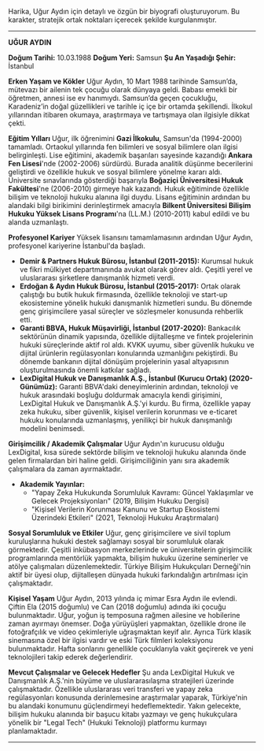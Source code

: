 Harika, Uğur Aydın için detaylı ve özgün bir biyografi oluşturuyorum. Bu karakter, stratejik ortak noktaları içerecek şekilde kurgulanmıştır.

---

**UĞUR AYDIN**

**Doğum Tarihi:** 10.03.1988
**Doğum Yeri:** Samsun
**Şu An Yaşadığı Şehir:** İstanbul

**Erken Yaşam ve Kökler**
Uğur Aydın, 10 Mart 1988 tarihinde Samsun’da, mütevazı bir ailenin tek çocuğu olarak dünyaya geldi. Babası emekli bir öğretmen, annesi ise ev hanımıydı. Samsun’da geçen çocukluğu, Karadeniz’in doğal güzellikleri ve tarihle iç içe bir ortamda şekillendi. İlkokul yıllarından itibaren okumaya, araştırmaya ve tartışmaya olan ilgisiyle dikkat çekti.

**Eğitim Yılları**
Uğur, ilk öğrenimini **Gazi İlkokulu**, Samsun'da (1994-2000) tamamladı. Ortaokul yıllarında fen bilimleri ve sosyal bilimlere olan ilgisi belirginleşti. Lise eğitimini, akademik başarıları sayesinde kazandığı **Ankara Fen Lisesi**'nde (2002-2006) sürdürdü. Burada analitik düşünme becerilerini geliştirdi ve özellikle hukuk ve sosyal bilimlere yönelme kararı aldı. Üniversite sınavlarında gösterdiği başarıyla **Boğaziçi Üniversitesi Hukuk Fakültesi**'ne (2006-2010) girmeye hak kazandı. Hukuk eğitiminde özellikle bilişim ve teknoloji hukuku alanına ilgi duydu. Lisans eğitiminin ardından bu alandaki bilgi birikimini derinleştirmek amacıyla **Bilkent Üniversitesi Bilişim Hukuku Yüksek Lisans Programı**'na (LL.M.) (2010-2011) kabul edildi ve bu alanda uzmanlaştı.

**Profesyonel Kariyer**
Yüksek lisansını tamamlamasının ardından Uğur Aydın, profesyonel kariyerine İstanbul'da başladı.
*   **Demir & Partners Hukuk Bürosu, İstanbul (2011-2015):** Kurumsal hukuk ve fikri mülkiyet departmanında avukat olarak görev aldı. Çeşitli yerel ve uluslararası şirketlere danışmanlık hizmeti verdi.
*   **Erdoğan & Aydın Hukuk Bürosu, İstanbul (2015-2017):** Ortak olarak çalıştığı bu butik hukuk firmasında, özellikle teknoloji ve start-up ekosistemine yönelik hukuki danışmanlık hizmetleri sundu. Bu dönemde genç girişimcilere yasal süreçler ve sözleşmeler konusunda rehberlik etti.
*   **Garanti BBVA, Hukuk Müşavirliği, İstanbul (2017-2020):** Bankacılık sektörünün dinamik yapısında, özellikle dijitalleşme ve fintek projelerinin hukuki süreçlerinde aktif rol aldı. KVKK uyumu, siber güvenlik hukuku ve dijital ürünlerin regülasyonları konularında uzmanlığını pekiştirdi. Bu dönemde bankanın dijital dönüşüm projelerinin yasal altyapısının oluşturulmasında önemli katkılar sağladı.
*   **LexDigital Hukuk ve Danışmanlık A.Ş., İstanbul (Kurucu Ortak) (2020-Günümüz):** Garanti BBVA'daki deneyimlerinin ardından, teknoloji ve hukuk arasındaki boşluğu doldurmak amacıyla kendi girişimini, LexDigital Hukuk ve Danışmanlık A.Ş.'yi kurdu. Bu firma, özellikle yapay zeka hukuku, siber güvenlik, kişisel verilerin korunması ve e-ticaret hukuku konularında uzmanlaşmış, yenilikçi bir hukuk danışmanlığı modelini benimsedi.

**Girişimcilik / Akademik Çalışmalar**
Uğur Aydın'ın kurucusu olduğu LexDigital, kısa sürede sektörde bilişim ve teknoloji hukuku alanında önde gelen firmalardan biri haline geldi. Girişimciliğinin yanı sıra akademik çalışmalara da zaman ayırmaktadır.
*   **Akademik Yayınlar:**
    *   "Yapay Zeka Hukukunda Sorumluluk Kavramı: Güncel Yaklaşımlar ve Gelecek Projeksiyonları" (2019, Bilişim Hukuku Dergisi)
    *   "Kişisel Verilerin Korunması Kanunu ve Startup Ekosistemi Üzerindeki Etkileri" (2021, Teknoloji Hukuku Araştırmaları)

**Sosyal Sorumluluk ve Etkiler**
Uğur, genç girişimcilere ve sivil toplum kuruluşlarına hukuki destek sağlamayı sosyal bir sorumluluk olarak görmektedir. Çeşitli inkübasyon merkezlerinde ve üniversitelerin girişimcilik programlarında mentörlük yapmakta, bilişim hukuku üzerine seminerler ve atölye çalışmaları düzenlemektedir. Türkiye Bilişim Hukukçuları Derneği'nin aktif bir üyesi olup, dijitalleşen dünyada hukuki farkındalığın artırılması için çalışmaktadır.

**Kişisel Yaşam**
Uğur Aydın, 2013 yılında iç mimar Esra Aydın ile evlendi. Çiftin Ela (2015 doğumlu) ve Can (2018 doğumlu) adında iki çocuğu bulunmaktadır. Uğur, yoğun iş temposuna rağmen ailesine ve hobilerine zaman ayırmayı önemser. Doğa yürüyüşleri yapmaktan, özellikle drone ile fotoğrafçılık ve video çekimleriyle uğraşmaktan keyif alır. Ayrıca Türk klasik sinemasına özel bir ilgisi vardır ve eski Türk filmleri koleksiyonu bulunmaktadır. Hafta sonlarını genellikle çocuklarıyla vakit geçirerek ve yeni teknolojileri takip ederek değerlendirir.

**Mevcut Çalışmalar ve Gelecek Hedefler**
Şu anda LexDigital Hukuk ve Danışmanlık A.Ş.'nin büyüme ve uluslararasılaşma stratejileri üzerinde çalışmaktadır. Özellikle uluslararası veri transferi ve yapay zeka regülasyonları konusunda derinlemesine araştırmalar yaparak, Türkiye'nin bu alandaki konumunu güçlendirmeyi hedeflemektedir. Yakın gelecekte, bilişim hukuku alanında bir başucu kitabı yazmayı ve genç hukukçulara yönelik bir "Legal Tech" (Hukuki Teknoloji) platformu kurmayı planlamaktadır.

---